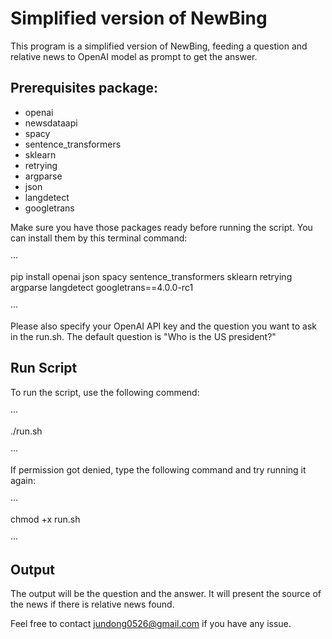 # Simplified version of NewBing 

This program is a simplified version of NewBing, feeding a question and relative news to OpenAI model as prompt to get the answer.

## Prerequisites package:
- openai
- newsdataapi
- spacy
- sentence_transformers
- sklearn
- retrying
- argparse
- json
- langdetect
- googletrans




Make sure you have those packages ready before running the script. You can install them by this terminal command:


···

pip install openai json spacy sentence_transformers sklearn retrying argparse langdetect googletrans==4.0.0-rc1

···



Please also specify your OpenAI API key and the question you want to ask in the run.sh. The default question is "Who is the US president?"

## Run Script
To run the script, use the following commend:


···

./run.sh

···


If permission got denied, type the following command and try running it again:



···

chmod +x run.sh

···


## Output
The output will be the question and the answer. It will present the source of the news if there is relative news found.


Feel free to contact jundong0526@gmail.com if you have any issue.